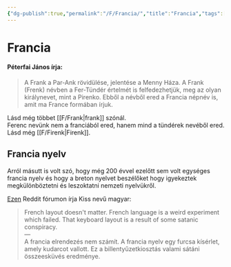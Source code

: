```yaml
---
{"dg-publish":true,"permalink":"/F/Francia/","title":"Francia","tags":["Englishtexttranslated"],"created":"2023-11-29T01:38","updated":"2024-10-25T18:52"}
---
```



# Francia

#### Péterfai János írja:

> A Frank a Par-Ank rövidülése, jelentése a Menny Háza. A Frank (Frenk) névben a Fer-Tündér értelmét is felfedezhetjük, meg az olyan királynevet, mint a Pirenko. Ebből a névből ered a Francia népnév is, amit ma France formában írjuk.  

Lásd még többet [[F/Frank\|frank]] szónál.  
Ferenc nevünk nem a franciából ered, hanem mind a tündérek nevéből ered. Lásd még [[F/Firenk\|Firenk]].  

## Francia nyelv

Arról másutt is volt szó, hogy még 200 évvel ezelőtt sem volt egységes francia nyelv és hogy a breton nyelvet beszélőket hogy igyekeztek megkülönböztetni és leszoktatni nemzeti nyelvükről.  

[Ezen](https://www.reddit.com/r/hungary/comments/g5bl5k/why_is_y_and_z_swapped_on_hungarian_keyboard/) Reddit fórumon írja Kiss nevű magyar:  
> French layout doesn't matter. French language is a weird experiment which failed. That keyboard layout is a result of some satanic conspiracy.  
> —  
> A francia elrendezés nem számít. A francia nyelv egy furcsa kísérlet, amely kudarcot vallott. Ez a billentyűzetkiosztás valami sátáni összeesküvés eredménye.  